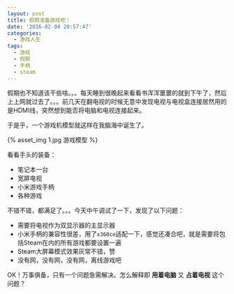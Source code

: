 ```yaml
---
layout: post
title: 假期准备游戏吧！
date: '2016-02-04 20:57:47'
categories:
  - 游戏人生
tags:
  - 游戏
  - 假期
  - 手柄
  - steam
---
```


假期也不知道该干些啥。。。每天睡到很晚起来看看书浑浑噩噩的就到下午了，然后上上网就过去了。。。前几天在翻电视的时候无意中发现电视与电视盒连接居然用的是HDMI线，突然想到能否将电脑和电视连接起来。

于是乎，一个游戏机模型就这样在我脑海中诞生了。

{% asset_img 1.jpg 游戏模型 %}

看看手头的装备：

+ 笔记本一台
+ 宽屏电视
+ 小米游戏手柄
+ 各种游戏

不错不错，都满足了。。。今天中午调试了一下，发现了以下问题：

+ 需要将电视作为双显示器的主显示器
+ 小米手柄的兼容性很差，用了`x360ce`适配一下，感觉还凑合吧，就是需要将包括Steam在内的所有游戏都要设置一遍
+ Steam大屏幕模式效果灰常不错，赞
+ 没有网，没有网，没有网，离线游戏吧

OK！万事俱备，只有一个问题急需解决。怎么解释即 **用着电脑** 又 **占着电视** 这个问题？
